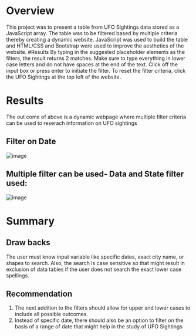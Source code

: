 
# Overview
This project was to present a table from UFO Sightings data stored as a JavaScript array. The table was to be filtered based by multiple criteria thereby creating a dynamic website. JavaScript was used to build the table and HTML/CSS and Bootstrap were used to improve the aesthetics of the website.
#Results
By typing in the suggested placeholder elements as the filters, the result returns 2 matches. Make sure to type everything in lower case letters and do not have spaces at the end of the text. Click off the input box or press enter to initiate the filter. To reset the filter criteria, click the UFO Sightings at the top left of the website.

# Results

The out come of above is a dynamic webpage where multiple filter criteria can be used to reserach information on UFO sightings

## Filter on Date
![image](https://user-images.githubusercontent.com/98617082/168517186-9093c0b1-4c4f-4106-b19c-5f833e8bd524.png)

## Multiple filter can be used- Data and State filter used: 
![image](https://user-images.githubusercontent.com/98617082/168517344-4e138310-0419-4068-a39f-7362bcab94ba.png)


# Summary 
## Draw backs
The user must know input variable like specific dates, exact city name, or shapes to search. Also, the search is case sensitive so that might result in exclusion of data tables if the user does not search the exact lower case spellings.

## Recommendation
1.	The next addition to the filters should allow for upper and lower cases to include all possible outcomes.
2.	Instead of specific date, there should also be an option to filter on the basis of a range of date that might help in the study of UFO Sightings
